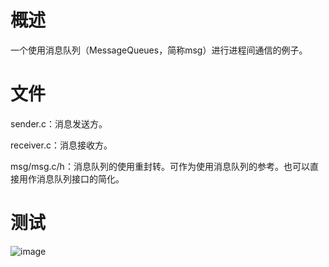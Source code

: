 # 概述

一个使用消息队列（MessageQueues，简称msg）进行进程间通信的例子。

# 文件

sender.c：消息发送方。

receiver.c：消息接收方。

msg/msg.c/h：消息队列的使用重封转。可作为使用消息队列的参考。也可以直接用作消息队列接口的简化。

# 测试
![image](https://github.com/user-attachments/assets/c9105081-438b-4a59-945c-32d9cf79be6c)
